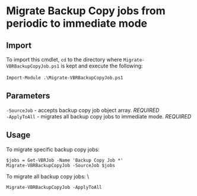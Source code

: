 # Migrate Backup Copy jobs from periodic to immediate mode

## Import
To import this cmdlet, `cd` to the directory where `Migrate-VBRBackupCopyJob.ps1` is kept and execute the following: \
\
`Import-Module .\Migrate-VBRBackupCopyJob.ps1`

## Parameters
`-SourceJob` - accepts backup copy job object array. *REQUIRED* \
`-ApplyToAll` - migrates all backup copy jobs to immediate mode. *REQUIRED* 


## Usage

To migrate specific backup copy jobs: 
```
$jobs = Get-VBRJob -Name 'Backup Copy Job *'
Migrate-VBRBackupCopyJob -SourceJob $jobs
```

To migrate all backup copy jobs: \

`Migrate-VBRBackupCopyJob -ApplyToAll`
